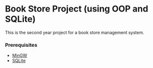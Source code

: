 # Book Store Project (using OOP and SQLite)

This is the second year project for a book store management system.

### Prerequisites

* [MinGW](http://www.mingw.org/)
* [SQLite](https://www.sqlite.org/index.html)

